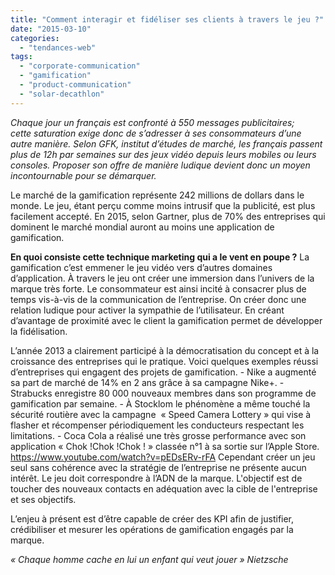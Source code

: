 ```yaml
---
title: "Comment interagir et fidéliser ses clients à travers le jeu ?"
date: "2015-03-10"
categories: 
  - "tendances-web"
tags: 
  - "corporate-communication"
  - "gamification"
  - "product-communication"
  - "solar-decathlon"
---
```


_Chaque jour un français est confronté à 550 messages publicitaires; cette saturation exige donc de s’adresser à ses consommateurs d’une autre manière. Selon GFK, institut d’études de marché, les français passent plus de 12h par semaines sur des jeux vidéo depuis leurs mobiles ou leurs consoles. Proposer son offre de manière ludique devient donc un moyen incontournable pour se démarquer._

Le marché de la gamification représente 242 millions de dollars dans le monde. Le jeu, étant perçu comme moins intrusif que la publicité, est plus facilement accepté. En 2015, selon Gartner, plus de 70% des entreprises qui dominent le marché mondial auront au moins une application de gamification.

**En quoi consiste cette technique marketing qui a le vent en poupe ?** La gamification c’est emmener le jeu vidéo vers d’autres domaines d’application. À travers le jeu ont créer une immersion dans l’univers de la marque très forte. Le consommateur est ainsi incité à consacrer plus de temps vis-à-vis de la communication de l’entreprise. On créer donc une relation ludique pour activer la sympathie de l’utilisateur. En créant d’avantage de proximité avec le client la gamification permet de développer la fidélisation.

L’année 2013 a clairement participé à la démocratisation du concept et à la croissance des entreprises qui le pratique. Voici quelques exemples réussi d’entreprises qui engagent des projets de gamification. - Nike a augmenté sa part de marché de 14% en 2 ans grâce à sa campagne Nike+. - Strabucks enregistre 80 000 nouveaux membres dans son programme de gamification par semaine. - À Stocklom le phénomène a même touché la sécurité routière avec la campagne  « Speed Camera Lottery » qui vise à flasher et récompenser périodiquement les conducteurs respectant les limitations. - Coca Cola a réalisé une très grosse performance avec son application « Chok !Chok !Chok ! » classée n°1 à sa sortie sur l’Apple Store. https://www.youtube.com/watch?v=pEDsERv-rFA Cependant créer un jeu seul sans cohérence avec la stratégie de l’entreprise ne présente aucun intérêt. Le jeu doit correspondre à l’ADN de la marque. L'objectif est de toucher des nouveaux contacts en adéquation avec la cible de l'entreprise et ses objectifs.

L’enjeu à présent est d’être capable de créer des KPI afin de justifier, crédibiliser et mesurer les opérations de gamification engagés par la marque.

_« Chaque homme cache en lui un enfant qui veut jouer » Nietzsche_
